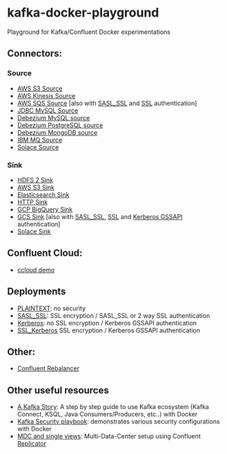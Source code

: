 # kafka-docker-playground

Playground for Kafka/Confluent Docker experimentations

## Connectors:

### Source

* [AWS S3 Source](connect-s3-source/README.md)
* [AWS Kinesis Source](connect-kinesis-source/README.md)
* [AWS SQS Source](connect-sqs-source/README.md) [also with [SASL_SSL](connect-sqs-source/README.md#with-sasl_ssl-authentication) and [SSL](connect-sqs-source/README.md#with-ssl-authentication) authentication]
* [JDBC MySQL Source](connect-jdbc-source/README.md#MySQL)
* [Debezium MySQL source](connect-debezium-mysql-source/README)
* [Debezium PostgreSQL source](connect-debezium-postgresql-source/README.md)
* [Debezium MongoDB source](connect-debezium-mongodb-source/README.md)
* [IBM MQ Source](connect-ibm-mq-source/README.md)
* [Solace Source](connect-solace-source/README.md)
  
### Sink

* [HDFS 2 Sink](connect-hdfs-sink/README.md)
* [AWS S3 Sink](connect-s3-sink/README.md)
* [Elasticsearch Sink](connect-elasticsearch-sink/README.md)
* [HTTP Sink](connect-http-sink/README.md)
* [GCP BigQuery Sink](connect-gcp-bigquery-sink/README.md)
* [GCS Sink](connect-gcs-sink/README.md) [also with [SASL_SSL](connect-gcs-sink/README.md#with-sasl_ssl-authentication), [SSL](connect-gcs-sink/README.md#with-ssl-authentication) and [Kerberos GSSAPI](connect-gcs-sink/README.md#with-kerberos-gssapi-authentication) authentication]
* [Solace Sink](connect-solace-sink/README.md)
  
## Confluent Cloud:

* [ccloud demo](ccloud-demo/README.md)


## Deployments

* [PLAINTEXT](plaintext/README.md): no security
* [SASL_SSL](sasl-ssl/README.md): SSL encryption / SASL_SSL or 2 way SSL authentication
* [Kerberos](kerberos/README.md): no SSL encryption / Kerberos GSSAPI authentication
* [SSL_Kerberos](ssl_kerberos/README.md) SSL encryption / Kerberos GSSAPI authentication

## Other:

* [Confluent Rebalancer](rebalancer/README.md)

## Other useful resources

* [A Kafka Story](https://github.com/framiere/a-kafka-story): A step by step guide to use Kafka ecosystem (Kafka Connect, KSQL, Java Consumers/Producers, etc..) with Docker
* [Kafka Security playbook](https://github.com/Dabz/kafka-security-playbook): demonstrates various security configurations with Docker
* [MDC and single views](https://github.com/framiere/mdc-with-replicator-and-regexrouter): Multi-Data-Center setup using Confluent [Replicator](https://docs.confluent.io/current/connect/kafka-connect-replicator/index.html)
